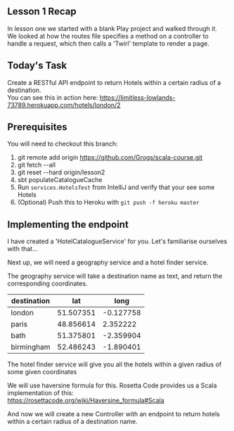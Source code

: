 Lesson 1 Recap
--------------

In lesson one we started with a blank Play project and walked through it.  
We looked at how the routes file specifies a method on a controller to handle a request, which then calls a 'Twirl' template to render a page.


Today's Task
------------
Create a RESTful API endpoint to return Hotels within a certain radius of a destination.  
You can see this in action here: https://limitless-lowlands-73789.herokuapp.com/hotels/london/2

Prerequisites
-------------

You will need to checkout this branch:

1. git remote add origin https://github.com/Grogs/scala-course.git
2. git fetch --all
3. git reset --hard origin/lesson2
4. sbt populateCatalogueCache
5. Run `services.HotelsTest` from IntelliJ and verify that your see some Hotels
6. (Optional) Push this to Heroku with `git push -f heroku master`



Implementing the endpoint
----

I have created a 'HotelCatalogueService' for you. Let's familiarise ourselves with that...

Next up, we will need a geography service and a hotel finder service.


The geography service will take a destination name as text, and return the corresponding coordinates.

|destination|lat|long|
|---|---|---|
|london| 51.507351 | -0.127758|
|paris| 48.856614 | 2.352222|
|bath| 51.375801 | -2.359904|
|birmingham| 52.486243 | -1.890401|

The hotel finder service will give you all the hotels within a given radius of some given coordinates

We will use haversine formula for this. Rosetta Code provides us a Scala implementation of this: https://rosettacode.org/wiki/Haversine_formula#Scala

And now we will create a new Controller with an endpoint to return hotels within a certain radius of a destination name.